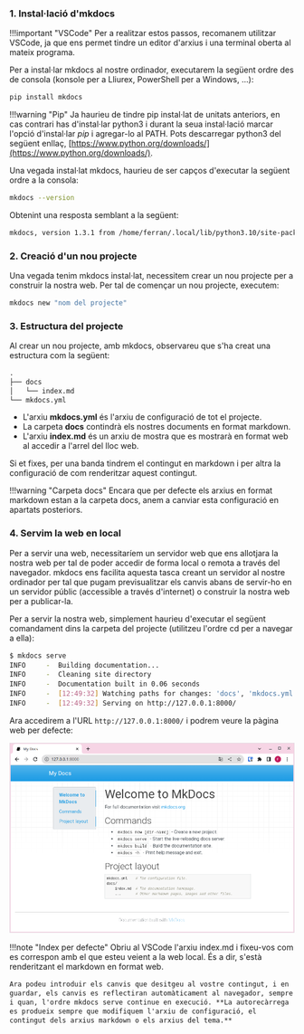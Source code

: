 ### 1. Instal·lació d'mkdocs

!!!important "VSCode"
    Per a realitzar estos passos, recomanem utilitzar VSCode, ja que ens permet tindre un editor d'arxius i una terminal oberta al mateix programa.

Per a instal·lar mkdocs al nostre ordinador, executarem la següent ordre des de consola (konsole per a Lliurex, PowerShell per a Windows, ...):

```sh
pip install mkdocs
```

!!!warning "Pip"
    Ja haurieu de tindre pip instal·lat de unitats anteriors, en cas contrari has d'instal·lar python3 i durant la seua instal·lació marcar l'opció d'instal·lar *pip* i agregar-lo al PATH. Pots descarregar python3 del següent enllaç, [https://www.python.org/downloads/](https://www.python.org/downloads/).

Una vegada instal·lat mkdocs, haurieu de ser capços d'executar la següent ordre a la consola:

```sh
mkdocs --version
```

Obtenint una resposta semblant a la següent:

```bash
mkdocs, version 1.3.1 from /home/ferran/.local/lib/python3.10/site-packages/mkdocs (Python 3.10)
```

### 2. Creació d'un nou projecte

Una vegada tenim mkdocs instal·lat, necessitem crear un nou projecte per a construir la nostra web. Per tal de començar un nou projecte, executem:

```sh
mkdocs new "nom del projecte"
```

### 3. Estructura del projecte

Al crear un nou projecte, amb mkdocs, observareu que s'ha creat una estructura com la següent:

```
.
├── docs
│   └── index.md
└── mkdocs.yml
```

- L'arxiu **mkdocs.yml** és l'arxiu de configuració de tot el projecte.
- La carpeta **docs** contindrà els nostres documents en format markdown.
- L'arxiu **index.md** és un arxiu de mostra que es mostrarà en format web al accedir a l'arrel del lloc web.

Si et fixes, per una banda tindrem el contingut en markdown i per altra la configuració de com renderitzar aquest contingut.

!!!warning "Carpeta docs"
    Encara que per defecte els arxius en format markdown estan a la carpeta docs, anem a canviar esta configuració en apartats posteriors.

### 4. Servim la web en local

Per a servir una web, necessitaríem un servidor web que ens allotjara la nostra web per tal de poder accedir de forma local o remota a través del navegador. mkdocs ens facilita aquesta tasca creant un servidor al nostre ordinador per tal que pugam previsualitzar els canvis abans de servir-ho en un servidor públic (accessible a través d'internet) o construir la nostra web per a publicar-la.

Per a servir la nostra web, simplement haurieu d'executar el següent comandament dins la carpeta del projecte (utilitzeu l'ordre cd per a navegar a ella):

```sh
$ mkdocs serve
INFO     -  Building documentation...
INFO     -  Cleaning site directory
INFO     -  Documentation built in 0.06 seconds
INFO     -  [12:49:32] Watching paths for changes: 'docs', 'mkdocs.yml'
INFO     -  [12:49:32] Serving on http://127.0.0.1:8000/
```

Ara accedirem a l'URL `http://127.0.0.1:8000/` i podrem veure la pàgina web per defecte:

![index_per_defecte](img/index_per_defecte.png)

!!!note "Index per defecte"
    Obriu al VSCode l'arxiu index.md i fixeu-vos com es correspon amb el que esteu veient a la web local. És a dir, s'està renderitzant el markdown en format web.

    Ara podeu introduir els canvis que desitgeu al vostre contingut, i en guardar, els canvis es reflectiran automàticament al navegador, sempre i quan, l'ordre mkdocs serve continue en execució. **La autorecàrrega es produeix sempre que modifiquem l'arxiu de configuració, el contingut dels arxius markdown o els arxius del tema.**

